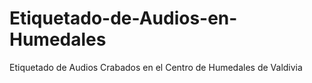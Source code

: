 # Etiquetado-de-Audios-en-Humedales
Etiquetado de Audios Crabados en el Centro de Humedales de Valdivia
